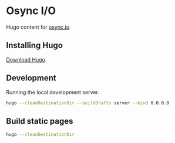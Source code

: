 # Osync I/O

Hugo content for [osync.io](https://osync.io).

## Installing Hugo

[Download Hugo](https://github.com/gohugoio/hugo/releases).

## Development

Running the local development server.

```sh
hugo --cleanDestinationDir --buildDrafts server --bind 0.0.0.0
```

## Build static pages

```sh
hugo --cleanDestinationDir
```
